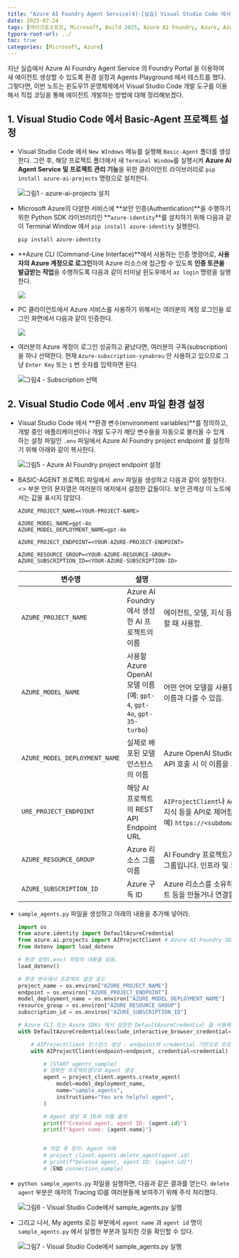 ```yaml
---
title: "Azure AI Foundry Agent Service(4)-[실습] Visual Studio Code 에서 새 에이전트 개발"
date: 2025-07-24
tags: [마이크로소프트, Microsoft, Build 2025, Azure AI Foundry, Azure, Azure AI Foundry SDK, Azure OpenAI Studio, Azure OpenAI Service, Azure Machine Learning, Azure App Service, Azure Key Vault, Azure Monitor, Agentic DevOps, Github Copilot, DevOps, MLOps, Software Factory]
typora-root-url: ../
toc: true
categories: [Microsoft, Azure]
---
```

지난 실습에서 Azure AI Foundry Agent Service 의 Foundry Portal 을 이용하여 새 에이전트 생성할 수 있도록 환경 설정과 Agents Playground 에서 테스트를 했다. 그렇다면, 이번 노트는 윈도우11 운영체제에서 Visual Studio Code 개발 도구를 이용해서 직접 코딩을 통해 에이전트 개발하는 방법에 대해 정리해보겠다.

## 1. Visual Studio Code 에서 Basic-Agent 프로젝트 설정

* Visual Studio Code 에서 `New WIndows` 메뉴를 실행해 `Basic-Agent` 폴더를 생성한다.  그런 후, 해당 프로젝트 폴더에서 새 `Terminal Window`를 실행시켜  **Azure AI Agent Service 및 프로젝트 관리 기능**을 위한 클라이언트 라이브러리로 `pip install azure-ai-projects` 명령으로 설치한다.

  ![그림1 - azure-ai-projects 설치](/../images/2025-07/VSCode-Agent01.png)
* Microsoft Azure의 다양한 서비스에 **보안 인증(Authentication)**을 수행하기 위한 Python SDK 라이브러리인 **`azure-identity`**를 설치하기 위해 다음과 같이 Terminal Window 에서 `pip install azure-identity` 실행한다.

  ```bash
  pip install azure-identity
  ```
* **Azure CLI (Command-Line Interface)**에서 사용하는 인증 명령어로, **사용자의 Azure 계정으로 로그인**하여 Azure 리소스에 접근할 수 있도록 **인증 토큰을 발급받는 작업**을 수행하도록 다음과 같이 터미널 윈도우에서 `az login` 명령을 실행한다.

  ![](/../images/2025-07/VSCode-Agent02.png)
* PC 클라이언트에서 Azure 서비스를 사용하기 위해서는 여러분의 계정 로그인을 로그인 화면에서 다음과 같이 인증한다.

  ![](/../images/2025-07/VSCode-Agent03.png)
* 여러분의 Azure 계정이 로그인 성공하고 끝났다면, 여러분의 구독(subscription)을 하나 선택한다. 현재 `Azure-subscription-synabreu` 만 사용하고 있으므로 그냥 `Enter Key` 또는 `1` 번 숫자를 입력하면 된다.

  ![그림4 - Subscription 선택](/../images/2025-07/VSCode-Agent04.png)

## 2. Visual Studio Code 에서 .env 파일 환경 설정

* Visual Studio Code 에서 **환경 변수(environment variables)**를 정의하고, 개발 중인 애플리케이션이나 개발 도구가 해당 변수들을 자동으로 불러올 수 있게 하는 설정 파일인 `.env` 파일에서 Azure AI Foundry project endpoint 를 설정하기 위해 아래와 같이 복사한다.

  ![그림5 - Azure AI Foundry project endpoint 설정](/../images/2025-07/VSCode-Agent05.png)
* BASIC-AGENT 프로젝트 파일에서 .env 파일을 생성하고 다음과 같이 설정한다. <> 부분 안의 문자열은 여러분이 애저에서 설정한 값들이다. 보안 관계상 이 노트에서는 값을 표시지 않았다. 

  ```.env
  AZURE_PROJECT_NAME=<YOUR-PROJECT-NAME>
  
  AZURE_MODEL_NAME=gpt-4o
  AZURE_MODEL_DEPLOYMENT_NAME=gpt-4o
  
  AZURE_PROJECT_ENDPOINT=<YOUR-AZURE-PROJECT-ENDPOINT>
  
  AZURE_RESOURCE_GROUP=<YOUR-AZURE-RESOURCE-GROUP>
  AZURE_SUBSCRIPTION_ID=<YOUR-AZURE-SUBSCRIPTION-ID>
  ```
  | 변수명                          | 설명                                                                                  | 용도                                                                                                                                                                                |
  | ------------------------------- | ------------------------------------------------------------------------- | --------------------------------------------------------------------------------------------------------------------------------- |
  | `AZURE_PROJECT_NAME`          | Azure AI Foundry에서 생성한 AI 프로젝트의 이름                              | 에이전트, 모델, 지식 등을 관리하는 단위 프로젝트 이름. SDK에서 프로젝트를 지정할 때 사용함.                                                                                         |
  | `AZURE_MODEL_NAME`            | 사용할 Azure OpenAI 모델 이름 (예: `gpt-4`, `gpt-4o`, `gpt-35-turbo`) | 어떤 언어 모델을 사용할지 지정함. 내부 식별이나 로깅에서 사용되며, 실제 배포된 이름과 다를 수 있음.                                                                                 |
  | `AZURE_MODEL_DEPLOYMENT_NAME` | 실제로 배포된 모델 인스턴스의 이름                                          | Azure OpenAI Studio 또는 Foundry 내에서 모델을 배포할 때 붙이는 고유명. API 호출 시 이 이름을 기반으로 모델을 식별함.                                                               |
  | `URE_PROJECT_ENDPOINT`        | 해당 AI 프로젝트의 REST API Endpoint URL                                    | `AIProjectClient`나 `AgentsClient`가 이 엔드포인트를 통해 에이전트, 프로젝트, 지식 등을 API로 제어함. 예) `https://<subdomain>.services.ai.azure.com/api/projects/<project>` |
  | `AZURE_RESOURCE_GROUP`        | Azure 리소스 그룹 이름                                                      | AI Foundry 프로젝트가 속해 있는 리소스 그룹. 리소스 배포와 관리를 위한 논리적 그룹입니다. 인프라 및 보안 정책에도 영향을 줌.                                                 |
  | `AZURE_SUBSCRIPTION_ID`       | Azure 구독 ID                                                               | Azure 리소스를 소유하고 결제하는 단위인 구독의 고유 식별자로, 프로젝트, 에이전트 등을 만들거나 연결할 때 이 ID가 필요함.                                               |

* `sample_agents.py` 파일을 생성하고 아래의 내용을 추가해 넣어라.

  ```python
  import os
  from azure.identity import DefaultAzureCredential
  from azure.ai.projects import AIProjectClient # Azure AI Foundry SDK (azure-ai-projects)
  from dotenv import load_dotenv
  
  # 환경 설정(.env) 파일의 내용을 읽음.
  load_dotenv()
  
  # 환경 변수에서 프로젝트 설정 로드
  project_name = os.environ["AZURE_PROJECT_NAME"]
  endpoint = os.environ["AZURE_PROJECT_ENDPOINT"]
  model_deployment_name = os.environ["AZURE_MODEL_DEPLOYMENT_NAME"]
  resource_group = os.environ["AZURE_RESOURCE_GROUP"]
  subscription_id = os.environ["AZURE_SUBSCRIPTION_ID"]
  
  # Azure CLI 또는 Azure SDKs 에서 설정한 DefaultAzureCredential 을 사용해 Azure 자격 증명 생성
  with DefaultAzureCredential(exclude_interactive_browser_credential=False) as credential:
  
      # AIProjectClient 인스턴스 생성 - endpoint와 credential 기반으로 프로젝트 연결
      with AIProjectClient(endpoint=endpoint, credential=credential) as project_client:
  
          # [START agents_sample]
          # 정확한 프로젝트명으로 Agent 생성
          agent = project_client.agents.create_agent(
              model=model_deployment_name,
              name="sample_agents",
              instructions="You are helpful agent",
          )
  
          # Agent 생성 후 ID와 이름 출력
          print(f"Created agent, agent ID: {agent.id}")
          print(f"Agent name: {agent.name}")
  
  
          # 작업 후 정리: Agent 삭제  
          # project_client.agents.delete_agent(agent.id)
          # print(f"Deleted agent, agent ID: {agent.id}")
          # [END connection_sample]
  ```

* `python sample_agents.py` 파일을 실행하면, 다음과 같은 결과를 얻는다. `delete agent` 부분은 애저의 Tracing ID를 여러분들께 보여주기 위해 주석 처리했다. 

  ![그림6 - Visual Studio Code에서 sample_agents.py 실행](/../images/2025-07/VSCode-Agent06.png)

* 그리고 나서, My agents 로깅 부분에서 `agent name` 과 `agent id` 명이 `sample_agents.py` 에서 실행한 부분과 일치한 것을 확인할 수 있다.  

  ![그림7 - Visual Studio Code에서 sample_agents.py 실행](/../images/2025-07/VSCode-Agent07.png)

  


